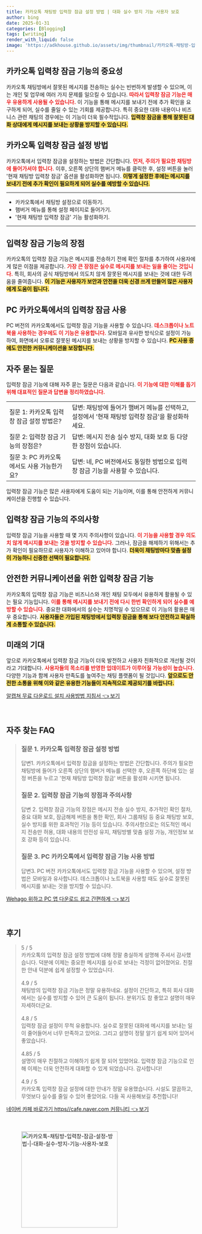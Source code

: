 ```yaml
---
title: 카카오톡 채팅방 입력창 잠금 설정 방법 | 대화 실수 방지 기능 사용자 보호
author: bing
date: 2025-01-31
categories: [Blogging]
tags: [writing]
render_with_liquid: false
image: 'https://adkhouse.github.io/assets/img/thumbnail/카카오톡-채팅방-입력창-잠금-설정-방법-|-대화-실수-방지-기능-사용자-보호.webp'
---
```



<h2 id='입력창 잠금 기능의 중요성'>카카오톡 입력창 잠금 기능의 중요성</h2>

<p>카카오톡 채팅방에서 잘못된 메시지를 전송하는 실수는 빈번하게 발생할 수 있으며, 이는 개인 및 업무에 여러 가지 문제를 일으킬 수 있습니다. <b><span style="color: #ee2323;">따라서 입력창 잠금 기능은 매우 유용하게 사용될 수 있습니다.</span></b> 이 기능을 통해 메시지를 보내기 전에 추가 확인을 요구하게 되어, 실수를 줄일 수 있는 기회를 제공합니다. 특히 중요한 대화 내용이나 비즈니스 관련 채팅의 경우에는 이 기능이 더욱 필수적입니다. <b><span style="background-color: #ffe066;">입력창 잠금을 통해 잘못된 대화 상대에게 메시지를 보내는 상황을 방지할 수 있습니다.</span></b></p>

<h2 id='입력창 잠금 설정 방법'>카카오톡 입력창 잠금 설정 방법</h2>

<p>카카오톡에서 입력창 잠금을 설정하는 방법은 간단합니다. <b><span style="color: #ee2323;">먼저, 주의가 필요한 채팅방에 들어가셔야 합니다.</span></b> 이후, 오른쪽 상단의 햄버거 메뉴를 클릭한 후, 설정 버튼을 눌러 '현재 채팅방 입력창 잠금' 옵션을 활성화하면 됩니다. <b><span style="background-color: #ffe066;">이렇게 설정한 후에는 메시지를 보내기 전에 추가 확인이 필요하게 되어 실수를 예방할 수 있습니다.</span></b></p>

<hr />

<ul>
    <li>카카오톡에서 채팅방 설정으로 이동하기.</li>
    <li>햄버거 메뉴를 통해 설정 페이지로 들어가기.</li>
    <li>'현재 채팅방 입력창 잠금' 기능 활성화하기.</li>
</ul>

<hr />

<h2 id='입력창 잠금 기능의 장점'>입력창 잠금 기능의 장점</h2>

<p>카카오톡의 입력창 잠금 기능은 메시지를 전송하기 전에 확인 절차를 추가하여 사용자에게 많은 이점을 제공합니다. <b><span style="color: #ee2323;">가장 큰 장점은 실수로 메시지를 보내는 일을 줄이는 것입니다.</span></b> 특히, 회사의 공식 채팅방에서 의도치 않게 잘못된 메시지를 보내는 것에 대한 두려움을 줄여줍니다. <b><span style="background-color: #ffe066;">이 기능은 사용자가 보안과 안전을 더욱 신경 쓰게 만들어 많은 사용자에게 도움이 됩니다.</span></b></p>

<h2 id='PC 카카오톡에서의 입력창 잠금 사용'>PC 카카오톡에서의 입력창 잠금 사용</h2>

<p>PC 버전의 카카오톡에서도 입력창 잠금 기능을 사용할 수 있습니다. <b><span style="color: #ee2323;">데스크톱이나 노트북을 사용하는 경우에도 이 기능은 유용합니다.</span></b> 모바일과 유사한 방식으로 설정이 가능하여, 화면에서 오류로 잘못된 메시지를 보내는 상황을 방지할 수 있습니다. <b><span style="background-color: #ffe066;">PC 사용 중에도 안전한 커뮤니케이션을 보장합니다.</span></b></p>

<h2 id='자주 묻는 질문'>자주 묻는 질문</h2>

<p>입력창 잠금 기능에 대해 자주 묻는 질문은 다음과 같습니다. <b><span style="color: #ee2323;">이 기능에 대한 이해를 돕기 위해 대표적인 질문과 답변을 정리하였습니다.</span></b></p>

<table>
    <tr>
        <td>질문 1: 카카오톡 입력창 잠금 설정 방법은?</td>
        <td>답변: 채팅방에 들어가 햄버거 메뉴를 선택하고, 설정에서 '현재 채팅방 입력창 잠금'을 활성화하세요.</td>
    </tr>
    <tr>
        <td>질문 2: 입력창 잠금 기능의 장점은?</td>
        <td>답변: 메시지 전송 실수 방지, 대화 보호 등 다양한 장점이 있습니다.</td>
    </tr>
    <tr>
        <td>질문 3: PC 카카오톡에서도 사용 가능한가요?</td>
        <td>답변: 네, PC 버전에서도 동일한 방법으로 입력창 잠금 기능을 사용할 수 있습니다.</td>
    </tr>
</table>

<p>입력창 잠금 기능은 많은 사용자에게 도움이 되는 기능이며, 이를 통해 안전하게 커뮤니케이션을 진행할 수 있습니다. </p>

<h2 id='입력창 잠금 기능의 주의사항'>입력창 잠금 기능의 주의사항</h2>

<p>입력창 잠금 기능을 사용할 때 몇 가지 주의사항이 있습니다. <b><span style="color: #ee2323;">이 기능을 사용할 경우 의도치 않게 메시지를 보내는 것을 방지할 수 있습니다.</span></b> 그러나, 잠금을 해제하기 위해서는 추가 확인이 필요하므로 사용자가 이해하고 있어야 합니다. <b><span style="background-color: #ffe066;">더욱이 채팅방마다 맞춤 설정이 가능하니 신중한 선택이 필요합니다.</span></b></p>

<h2 id='결론'>안전한 커뮤니케이션을 위한 입력창 잠금 기능</h2>

<p>카카오톡의 입력창 잠금 기능은 비즈니스와 개인 채팅 모두에서 유용하게 활용될 수 있는 필요 기능입니다. <b><span style="color: #ee2323;">이를 통해 메시지를 보내기 전에 다시 한번 확인하게 되어 실수를 예방할 수 있습니다.</span></b> 중요한 대화에서의 실수는 치명적일 수 있으므로 이 기능의 활용은 매우 중요합니다. <b><span style="background-color: #ffe066;">사용자들은 가입된 채팅방에서 입력창 잠금을 통해 보다 안전하고 확실하게 소통할 수 있습니다.</span></b></p>

<h2 id='미래의 기대'>미래의 기대</h2>

<p>앞으로 카카오톡에서 입력창 잠금 기능이 더욱 발전하고 사용자 친화적으로 개선될 것이라고 기대합니다. <b><span style="color: #ee2323;">사용자들의 목소리를 반영한 업데이트가 이루어질 가능성이 높습니다.</span></b> 다양한 기능과 함께 사용자 만족도를 높여주는 채팅 플랫폼이 될 것입니다. <b><span style="background-color: #ffe066;">앞으로도 안전한 소통을 위해 이와 같은 유용한 기능들이 지속적으로 제공되기를 바랍니다.</span></b></p>


<p><a class="click-button" title="알캡쳐 무료 다운로드 설치 사용방법 지침서" href="https://adkhouse.github.io/posts/%EC%95%8C%EC%BA%A1%EC%B3%90-%EB%AC%B4%EB%A3%8C-%EB%8B%A4%EC%9A%B4%EB%A1%9C%EB%93%9C-%EC%84%A4%EC%B9%98-%EC%82%AC%EC%9A%A9%EB%B0%A9%EB%B2%95-%EC%A7%80%EC%B9%A8%EC%84%9C/" rel="dofollow">알캡쳐 무료 다운로드 설치 사용방법 지침서 👈 보기</a></p><br>
<h2 id='자주_찾는_FAQ'>자주 찾는 FAQ</h2>
<div itemscope="" itemtype="https://schema.org/FAQPage"> 
<blockquote> 
<div itemscope="" itemprop="mainEntity" itemtype="https://schema.org/Question"> 
<h3 itemprop="name">질문 1. 카카오톡 입력창 잠금 설정 방법</h3> 
<div itemscope="" itemprop="acceptedAnswer" itemtype="https://schema.org/Answer"> 
<span itemprop="text"> 
<p>답변1. 카카오톡에서 입력창 잠금을 설정하는 방법은 간단합니다. 주의가 필요한 채팅방에 들어가 오른쪽 상단의 햄버거 메뉴를 선택한 후, 오른쪽 하단에 있는 설정 버튼을 누르고 '현재 채팅방 입력창 잠금' 버튼을 활성화 시키면 됩니다.</p> 
</span> 
</div> 
</div> 

<div itemscope="" itemprop="mainEntity" itemtype="https://schema.org/Question"> 
<h3 itemprop="name">질문 2. 입력창 잠금 기능의 장점과 주의사항</h3> 
<div itemscope="" itemprop="acceptedAnswer" itemtype="https://schema.org/Answer"> 
<span itemprop="text"> 
<p>답변 2. 입력창 잠금 기능의 장점은 메시지 전송 실수 방지, 추가적인 확인 절차, 중요 대화 보호, 잠금해제 버튼을 통한 확인, 회사 그룹채팅 등 중요 채팅방 보호, 실수 방지를 위한 효과적인 기능 등이 있습니다. 주의사항으로는 의도적인 메시지 전송만 허용, 대화 내용의 안전성 유지, 채팅방별 맞춤 설정 가능, 개인정보 보호 강화 등이 있습니다.</p> 
</span> 
</div> 
</div> 

<div itemscope="" itemprop="mainEntity" itemtype="https://schema.org/Question"> 
<h3 itemprop="name">질문 3. PC 카카오톡에서 입력창 잠금 기능 사용 방법</h3> 
<div itemscope="" itemprop="acceptedAnswer" itemtype="https://schema.org/Answer"> 
<span itemprop="text"> 
<p>답변3. PC 버전 카카오톡에서도 입력창 잠금 기능을 사용할 수 있으며, 설정 방법은 모바일과 유사합니다. 데스크톱이나 노트북을 사용할 때도 실수로 잘못된 메시지를 보내는 것을 방지할 수 있습니다.</p> 
</span> 
</div> 
</div> 
</blockquote> 
</div>
<p><a class="click-button" title="Wehago 위하고 PC 앱 다운로드 쉽고 간편하게" href="https://adkhouse.github.io/posts/Wehago-%EC%9C%84%ED%95%98%EA%B3%A0-PC-%EC%95%B1-%EB%8B%A4%EC%9A%B4%EB%A1%9C%EB%93%9C-%EC%89%BD%EA%B3%A0-%EA%B0%84%ED%8E%B8%ED%95%98%EA%B2%8C/" rel="dofollow">Wehago 위하고 PC 앱 다운로드 쉽고 간편하게 👈 보기</a></p><br>
<h2 id='후기'>후기</h2>
<div itemscope itemtype="https://schema.org/Product">
  <blockquote>
  <div itemprop="review" itemscope itemtype="https://schema.org/Review">
      <div itemprop="reviewRating" itemscope itemtype="https://schema.org/Rating"> <span itemprop="ratingValue">5</span> / <span itemprop="bestRating">5</span> </div>
      <span itemprop="reviewBody">카카오톡의 입력창 잠금 설정 방법에 대해 정말 충실하게 설명해 주셔서 감사했습니다. 덕분에 이제는 중요한 메시지를 실수로 보내는 걱정이 없어졌어요. 친절한 안내 덕분에 쉽게 설정할 수 있었습니다.</span>
  </div>
  <br>
  <div itemprop="review" itemscope itemtype="https://schema.org/Review">
      <div itemprop="reviewRating" itemscope itemtype="https://schema.org/Rating"> <span itemprop="ratingValue">4.9</span> / <span itemprop="bestRating">5</span> </div>
      <span itemprop="reviewBody">채팅방의 입력창 잠금 기능은 정말 유용하네요. 설정이 간단하고, 특히 회사 대화에서는 실수를 방지할 수 있어 큰 도움이 됩니다. 분위기도 참 좋았고 설명이 매우 자세하더군요.</span>
  </div>
  <br>
  <div itemprop="review" itemscope itemtype="https://schema.org/Review">
      <div itemprop="reviewRating" itemscope itemtype="https://schema.org/Rating"> <span itemprop="ratingValue">4.8</span> / <span itemprop="bestRating">5</span> </div>
      <span itemprop="reviewBody">입력창 잠금 설정이 무척 유용합니다. 실수로 잘못된 대화에 메시지를 보내는 일이 줄어들어서 너무 만족하고 있어요. 그리고 설명이 정말 알기 쉽게 되어 있어서 좋았습니다.</span>
  </div>
  <br>
  <div itemprop="review" itemscope itemtype="https://schema.org/Review">
      <div itemprop="reviewRating" itemscope itemtype="https://schema.org/Rating"> <span itemprop="ratingValue">4.85</span> / <span itemprop="bestRating">5</span> </div>
      <span itemprop="reviewBody">설명이 매우 친절하고 이해하기 쉽게 잘 되어 있었어요. 입력창 잠금 기능으로 인해 이제는 더욱 안전하게 대화할 수 있게 되었습니다. 감사합니다!</span>
  </div>
  <br>
  <div itemprop="review" itemscope itemtype="https://schema.org/Review">
      <div itemprop="reviewRating" itemscope itemtype="https://schema.org/Rating"> <span itemprop="ratingValue">4.9</span> / <span itemprop="bestRating">5</span> </div>
      <span itemprop="reviewBody">카카오톡 입력창 잠금 설정에 대한 안내가 정말 유용했습니다. 시설도 깔끔하고, 무엇보다 실수를 줄일 수 있어 좋았어요. 다들 꼭 사용해보길 추천합니다!</span>
  </div>
  </blockquote>
</div>
<p><a class="click-button" title="네이버 카페 바로가기 https//cafe.naver.com 커뮤니티" href="https://adkhouse.github.io/posts/%EB%84%A4%EC%9D%B4%EB%B2%84-%EC%B9%B4%ED%8E%98-%EB%B0%94%EB%A1%9C%EA%B0%80%EA%B8%B0-httpscafe.naver.com-%EC%BB%A4%EB%AE%A4%EB%8B%88%ED%8B%B0/" rel="dofollow">네이버 카페 바로가기 https//cafe.naver.com 커뮤니티 👈 보기</a></p><br>
<figure class="image"><img src="https://adkhouse.github.io/assets/img/thumbnail/카카오톡-채팅방-입력창-잠금-설정-방법-|-대화-실수-방지-기능-사용자-보호.webp" alt="카카오톡-채팅방-입력창-잠금-설정-방법-|-대화-실수-방지-기능-사용자-보호" width="256" height="256"></figure>